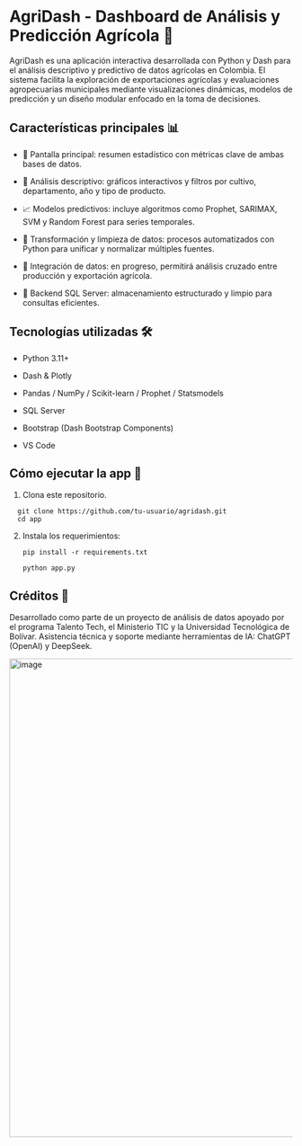# AgriDash - Dashboard de Análisis y Predicción Agrícola 🌾 

AgriDash es una aplicación interactiva desarrollada con Python y Dash para el análisis descriptivo y predictivo de datos agrícolas en Colombia. El sistema facilita la exploración de exportaciones agrícolas y evaluaciones agropecuarias municipales mediante visualizaciones dinámicas, modelos de predicción y un diseño modular enfocado en la toma de decisiones.

## Características principales 📊 
- 📌 Pantalla principal: resumen estadístico con métricas clave de ambas bases de datos.

- 📁 Análisis descriptivo: gráficos interactivos y filtros por cultivo, departamento, año y tipo de producto.

- 📈 Modelos predictivos: incluye algoritmos como Prophet, SARIMAX, SVM y Random Forest para series temporales.

- 🔄 Transformación y limpieza de datos: procesos automatizados con Python para unificar y normalizar múltiples fuentes.

- 🧩 Integración de datos: en progreso, permitirá análisis cruzado entre producción y exportación agrícola.

- 🧪 Backend SQL Server: almacenamiento estructurado y limpio para consultas eficientes.

 ##  Tecnologías utilizadas 🛠️
- Python 3.11+

- Dash & Plotly

- Pandas / NumPy / Scikit-learn / Prophet / Statsmodels

- SQL Server

- Bootstrap (Dash Bootstrap Components)

- VS Code

## Cómo ejecutar la app 🚀
1. Clona este repositorio.
```
  git clone https://github.com/tu-usuario/agridash.git
  cd app
```
2. Instala los requerimientos:
   ```
   pip install -r requirements.txt
   ```

   ```
   python app.py
   ```

## Créditos 👥
Desarrollado como parte de un proyecto de análisis de datos apoyado por el programa Talento Tech, el Ministerio TIC y la Universidad Tecnológica de Bolívar.
Asistencia técnica y soporte mediante herramientas de IA: ChatGPT (OpenAI) y DeepSeek.

<img width="1440" height="852" alt="image" src="https://github.com/user-attachments/assets/dda4a218-995b-43eb-a94d-4a0208a7e903" />
